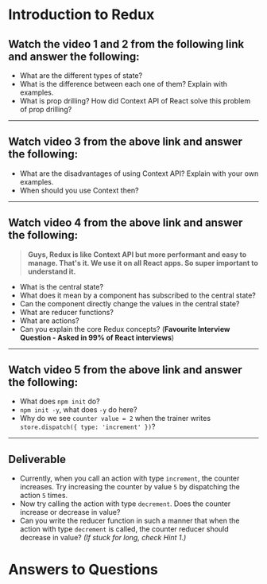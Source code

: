 # Introduction to Redux

## Watch the video 1 and 2 from the following link and answer the following:

- What are the different types of state?
- What is the difference between each one of them? Explain with examples.
- What is prop drilling? How did Context API of React solve this problem of prop drilling?

---

## Watch video 3 from the above link and answer the following:

- What are the disadvantages of using Context API? Explain with your own examples.
- When should you use Context then?

---

## Watch video 4 from the above link and answer the following:

> **Guys, Redux is like Context API but more performant and easy to manage. That's it. We use it on all React apps. So super important to understand it.**

- What is the central state?
- What does it mean by a component has subscribed to the central state?
- Can the component directly change the values in the central state?
- What are reducer functions?
- What are actions?
- Can you explain the core Redux concepts? (**Favourite Interview Question - Asked in 99% of React interviews**)

---

## Watch video 5 from the above link and answer the following:

- What does `npm init` do?
- `npm init -y`, what does `-y` do here?
- Why do we see `counter value = 2` when the trainer writes `store.dispatch({ type: 'increment' })`?

---

## Deliverable

- Currently, when you call an action with type `increment`, the counter increases. Try increasing the counter by value `5` by dispatching the action `5` times.
- Now try calling the action with type `decrement`. Does the counter increase or decrease in value?
- Can you write the reducer function in such a manner that when the action with type `decrement` is called, the counter reducer should decrease in value? *(If stuck for long, check Hint 1.)*

# Answers to Questions
